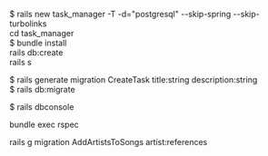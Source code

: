 $ rails new task_manager -T -d="postgresql" --skip-spring --skip-turbolinks  
cd task_manager   
$ bundle install  
rails db:create  
rails s  

$ rails generate migration CreateTask title:string description:string  
$ rails db:migrate  

$ rails dbconsole  

bundle exec rspec

rails g migration AddArtistsToSongs artist:references
